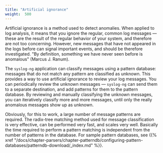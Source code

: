 ```yaml
---
title: "Artificial ignorance"
weight:  500
---
```

<!-- DISCLAIMER: This file is based on the syslog-ng Open Source Edition documentation https://github.com/balabit/syslog-ng-ose-guides/commit/2f4a52ee61d1ea9ad27cb4f3168b95408fddfdf2 and is used under the terms of The syslog-ng Open Source Edition Documentation License. The file has been modified by Axoflow. -->

Artificial ignorance is a method used to detect anomalies. When applied to log analysis, it means that you ignore the regular, common log messages — these are the result of the regular behavior of your system, and therefore are not too concerning. However, new messages that have not appeared in the logs before can signal important events, and should be therefore investigated. "By definition, something we have never seen before is anomalous" (Marcus J. Ranum). 

The `syslog-ng` application can classify messages using a pattern database: messages that do not match any pattern are classified as unknown. This provides a way to use artificial ignorance to review your log messages. You can periodically review the unknown messages — `syslog-ng` can send them to a separate destination, and add patterns for them to the pattern database. By reviewing and manually classifying the unknown messages, you can iteratively classify more and more messages, until only the really anomalous messages show up as unknown.

Obviously, for this to work, a large number of message patterns are required. The radix-tree matching method used for message classification is very effective, can be performed very fast, and scales very well. Basically the time required to perform a pattern matching is independent from the number of patterns in the database. For sample pattern databases, see {{% xref "/docs/chapter-parsers/chapter-patterndb/configuring-pattern-databases/patterndb-download/_index.md" %}}.

